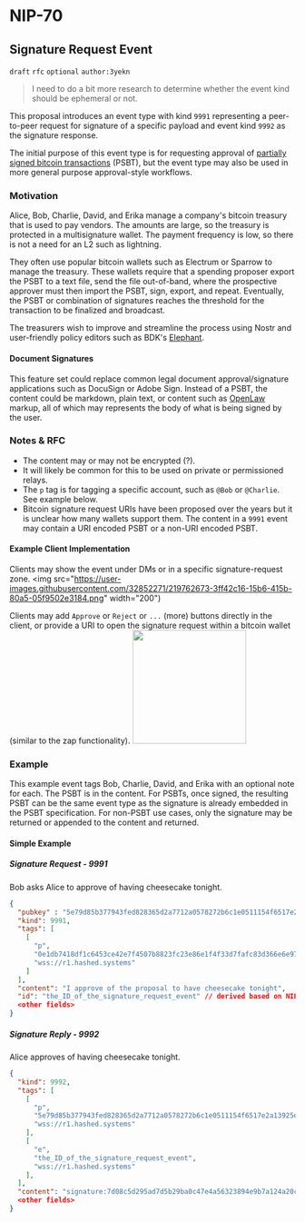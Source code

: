 NIP-70
======

Signature Request Event
-------------------

`draft` `rfc` `optional` `author:3yekn`

> I need to do a bit more research to determine whether the event kind should be ephemeral or not. 

This proposal introduces an event type with kind `9991` representing a peer-to-peer request for signature of a specific payload and event kind `9992` as the signature response.

The initial purpose of this event type is for requesting approval of [partially signed bitcoin transactions](https://river.com/learn/terms/p/partially-signed-bitcoin-transaction-psbt/) (PSBT), but the event type may also be used in more general purpose approval-style workflows.

### Motivation
Alice, Bob, Charlie, David, and Erika manage a company's bitcoin treasury that is used to pay vendors. The amounts are large, so the treasury is protected in a multisignature wallet. The payment frequency is low, so there is not a need for an L2 such as lightning. 

They often use popular bitcoin wallets such as Electrum or Sparrow to manage the treasury. These wallets require that a spending proposer export the PSBT to a text file, send the file out-of-band, where the prospective approver must then import the PSBT, sign, export, and repeat. Eventually, the PSBT or combination of signatures reaches the threshold for the transaction to be finalized and broadcast.

The treasurers wish to improve and streamline the process using Nostr and user-friendly policy editors such as BDK's [Elephant](https://github.com/bitcoindevkit/elephant). 

#### Document Signatures
This feature set could replace common legal document approval/signature applications such as DocuSign or Adobe Sign. Instead of a PSBT, the content could be markdown, plain text, or content such as [OpenLaw](https://docs.openlaw.io/) markup, all of which may represents the body of what is being signed by the user. 

### Notes & RFC
- The content may or may not be encrypted (?).
- It will likely be common for this to be used on private or permissioned relays.
- The `p` tag is for tagging a specific account, such as `@Bob` or `@Charlie`. See example below.
- Bitcoin signature request URIs have been proposed over the years but it is unclear how many wallets support them. The content in a `9991` event may contain a URI encoded PSBT or a non-URI encoded PSBT.

#### Example Client Implementation
Clients may show the event under DMs or in a specific signature-request zone.
<img src="https://user-images.githubusercontent.com/32852271/219762673-3ff42c16-15b6-415b-80a5-05f9502e3184.png" width="200")

Clients may add `Approve` or `Reject` or `...` (more) buttons directly in the client, or provide a URI to open the signature request within a bitcoin wallet (similar to the zap functionality).
<img src="https://user-images.githubusercontent.com/32852271/219763472-0f390678-2545-457a-92e6-12bbd2275996.png" width="200"/>

### Example
This example event tags Bob, Charlie, David, and Erika with an optional note for each. The PSBT is in the content. For PSBTs, once signed, the resulting PSBT can be the same event type as the signature is already embedded in the PSBT specification. For non-PSBT use cases, only the signature may be returned or appended to the content and returned.

#### Simple Example
##### Signature Request - 9991
Bob asks Alice to approve of having cheesecake tonight.
```json
{
  "pubkey" : "5e79d85b377943fed828365d2a7712a0578272b6c1e0511154f6517e2a13925e", // bob 
  "kind": 9991,
  "tags": [
    [
      "p",
      "0e1db7418df1c6453ce42e7f4507b8823fc23e86e1f4f33d7fafc83d366e6e97", // alice
      "wss://r1.hashed.systems"
    ]
  ],
  "content": "I approve of the proposal to have cheesecake tonight",
  "id": "the_ID_of_the_signature_request_event" // derived based on NIP-01
  <other fields>
}
```

##### Signature Reply - 9992
Alice approves of having cheesecake tonight.
```json
{
  "kind": 9992,
  "tags": [
    [
      "p",
      "5e79d85b377943fed828365d2a7712a0578272b6c1e0511154f6517e2a13925e",
      "wss://r1.hashed.systems"
    ],
    [
      "e",
      "the_ID_of_the_signature_request_event",
      "wss://r1.hashed.systems"
    ],
  ],
  "content": "signature:7d08c5d295ad7d5b29ba0c47e4a56323894e9b7a124a20ca59917428001b5b485d1aab20f58353b7a7e64be562d3ac5f458cc07dfe297d1850d4a5f4c18d6308&notes=sure thing",
  <other fields>
}
```

